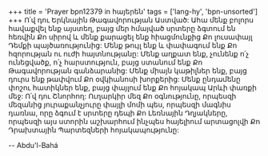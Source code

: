 +++
title = 'Prayer bpn12379 in հայերեն'
tags = ['lang-hy', 'bpn-unsorted']
+++
Ո՛վ դու Երկնային Թագավորության Աստված: Ահա մենք բոլորս հավաքվել ենք այստեղ, բայց մեր հմայված սրտերը ձգտում են հեռվին Քո սիրով և մենք քարացել ենք հիացմունքից Քո լուսափայլ Դեմքի պայծառությունից: Մենք թույլ ենք և փափագում ենք Քո հզորության ու ուժի հայտնությանը: Մենք աղքատ ենք, չունենք ո՛չ ունեցվածք, ո՛չ հարստություն, բայց ստանում ենք Քո Թագավորության գանձարանից: Մենք միայն կաթիլներ ենք, բայց դուրս ենք թափվում Քո օվկիանոսի խորքերից: Մենք ընդամենը փոշու հատիկներ ենք, բայց փայլում ենք Քո հոյակապ Արևի փառքի մեջ:
Ո՛վ դու Շնորհող: Ուղարկիր մեզ Քո օգնությունը, որպեսզի մեզանից յուրաքանչյուրը փայլի մոմի պես, որպեսզի մագնիս դառնա, որը ձգում է սրտերը դեպի Քո Լեռնային Դղյակները, որպեսզի այս ստորին աշխարհում ինչպես հայելիում արտացոլվի Քո Դրախտային Պարտեզների հոյակապությունը:

-- Abdu'l-Bahá
